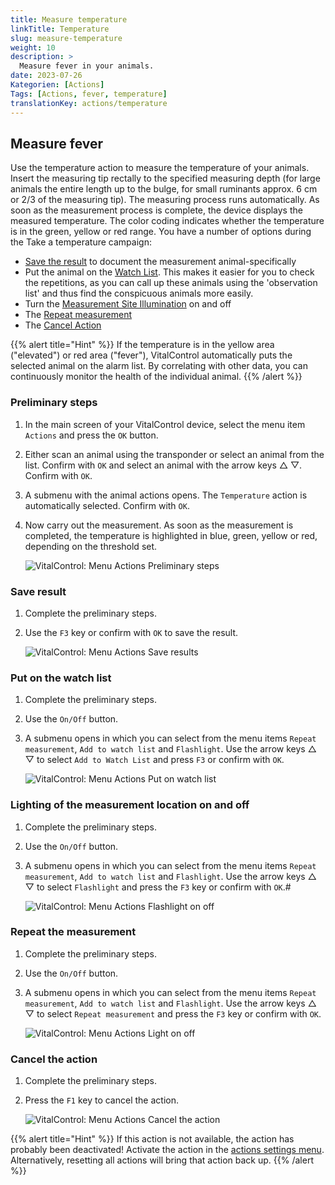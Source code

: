 ```yaml
---
title: Measure temperature
linkTitle: Temperature
slug: measure-temperature
weight: 10
description: >
  Measure fever in your animals.
date: 2023-07-26
Kategorien: [Actions]
Tags: [Actions, fever, temperature]
translationKey: actions/temperature
---
```


## Measure fever

Use the temperature action to measure the temperature of your animals. Insert the measuring tip rectally to the specified measuring depth (for large animals the entire length up to the bulge, for small ruminants approx. 6 cm or 2/3 of the measuring tip). The measuring process runs automatically. As soon as the measurement process is complete, the device displays the measured temperature. The color coding indicates whether the temperature is in the green, yellow or red range. You have a number of options during the Take a temperature campaign:

- [Save the result](../measure-temperature/#save-result) to document the measurement animal-specifically
- Put the animal on the [Watch List](../measure-temperature/#put-on-the-watch-list). This makes it easier for you to check the repetitions, as you can call up these animals using the 'observation list' and thus find the conspicuous animals more easily.
- Turn the [Measurement Site Illumination](../measure-temperature/#lighting-of-the-measurement-location-on-and-off) on and off
- The [Repeat measurement](../measure-temperature/#repeat-the-measurement)
- The [Cancel Action](../measure-temperature/#cancel-the-action)

{{% alert title="Hint" %}}
If the temperature is in the yellow area ("elevated") or red area ("fever"), VitalControl automatically puts the selected animal on the alarm list. By correlating with other data, you can continuously monitor the health of the individual animal.
{{% /alert %}}

### Preliminary steps

1. In the main screen of your VitalControl device, select the menu item `Actions` and press the `OK` button.

2. Either scan an animal using the transponder or select an animal from the list. Confirm with `OK` and select an animal with the arrow keys △ ▽. Confirm with `OK`.

3. A submenu with the animal actions opens. The `Temperature` action is automatically selected. Confirm with `OK`.

4. Now carry out the measurement. As soon as the measurement is completed, the temperature is highlighted in blue, green, yellow or red, depending on the threshold set.

    ![VitalControl: Menu Actions Preliminary steps](../images/firststeps.png "Preliminary steps")

### Save result

1. Complete the preliminary steps.

2. Use the `F3` key or confirm with `OK` to save the result.

    ![VitalControl: Menu Actions Save results](../images/saveresults.png "Save results")

### Put on the watch list

1. Complete the preliminary steps.

2. Use the `On/Off` button.

3. A submenu opens in which you can select from the menu items `Repeat measurement`, `Add to watch list` and `Flashlight`. Use the arrow keys △ ▽ to select `Add to Watch List` and press `F3` or confirm with `OK`.

    ![VitalControl: Menu Actions Put on watch list](../images/watchlist.png "Put on watch list")

### Lighting of the measurement location on and off

1. Complete the preliminary steps.

2. Use the `On/Off` button.

3. A submenu opens in which you can select from the menu items `Repeat measurement`, `Add to watch list` and `Flashlight`. Use the arrow keys △ ▽ to select `Flashlight` and press the `F3` key or confirm with `OK`.#

    ![VitalControl: Menu Actions Flashlight on off](../images/light.png "Flashlight on off")

### Repeat the measurement

1. Complete the preliminary steps.

2. Use the `On/Off` button.

3. A submenu opens in which you can select from the menu items `Repeat measurement`, `Add to watch list` and `Flashlight`. Use the arrow keys △ ▽ to select `Repeat measurement` and press the `F3` key or confirm with `OK`.

    ![VitalControl: Menu Actions Light on off](../images/repeat.png "Light on off")

### Cancel the action

1. Complete the preliminary steps.

2. Press the `F1` key to cancel the action.

    ![VitalControl: Menu Actions Cancel the action](../images/saveresults.png "Cancel the action")

{{% alert title="Hint" %}}
If this action is not available, the action has probably been deactivated! Activate the action in the [actions settings menu](/docs/actions/settings/). Alternatively, resetting all actions will bring that action back up.
{{% /alert %}}
